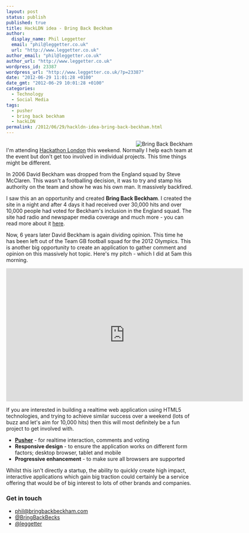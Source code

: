 ```yaml
---
layout: post
status: publish
published: true
title: HackLDN idea - Bring Back Beckham
author:
  display_name: Phil Leggetter
  email: "phil@leggetter.co.uk"
  url: "http://www.leggetter.co.uk"
author_email: "phil@leggetter.co.uk"
author_url: "http://www.leggetter.co.uk"
wordpress_id: 23387
wordpress_url: "http://www.leggetter.co.uk/?p=23387"
date: "2012-06-29 11:01:28 +0100"
date_gmt: "2012-06-29 10:01:28 +0100"
categories:
  - Technology
  - Social Media
tags:
  - pusher
  - bring back beckham
  - hackLDN
permalink: /2012/06/29/hackldn-idea-bring-back-beckham.html
---
```


<p><img src="http://bringbackbeckham.com/img/bringbackbeckham_vote_150x144.jpg" align="right" title="Bring Back Beckham" /><br />
I'm attending <a href="http://hackathonlondon.com/">Hackathon London</a> this weekend. Normally I help each team at the event but don't get too involved in individual projects. This time things might be different.</p>
<p>In 2006 David Beckham was dropped from the England squad by Steve McClaren. This wasn't a footballing decision, it was to try and stamp his authority on the team and show he was his own man. It massively backfired.</p>
<p>I saw this an an opportunity and created <strong>Bring Back Beckham</strong>. I created the site in a night and after 4 days it had received over 30,000 hits and over 10,000 people had voted for Beckham's inclusion in the England squad. The site had radio and newspaper media coverage and much more - you can read more about it <a href="/2007/03/09/bring-back-beckham.html">here</a>.</p>
<p>Now, 6 years later David Beckham is again dividing opinion. This time he has been left out of the Team GB football squad for the 2012 Olympics. This is another big opportunity to create an application to gather comment and opinion on this massively hot topic. Here's my pitch - which I did at 5am this morning.</p>
<p><iframe width="640" height="360" src="http://www.youtube.com/embed/ThJhV9CZAhs" frameborder="0" allowfullscreen></iframe></p>
<p>If you are interested in building a realtime web application using HTML5 technologies, and trying to achieve similar success over a weekend (lots of buzz and let's aim for 10,000 hits) then this will most definitely be a fun project to get involved with.</p>
<ul>
<li><strong><a href="http://pusher.com">Pusher</a></strong> - for realtime interaction, comments and voting</li>
<li><strong>Responsive design</strong> - to ensure the application works on different form factors; desktop browser, tablet and mobile</li>
<li><strong>Progressive enhancement</strong> - to make sure all browsers are supported</li>
</ul>
<p>Whilst this isn't directly a startup, the ability to quickly create high impact, interactive applications which gain big traction could certainly be a service offering that would be of big interest to lots of other brands and companies.</p>
<h3>Get in touch</h3>
<ul>
<li><a href="mailto:phil@bringbackbeckham.com">phil@bringbackbeckham.com</a></li>
<li><a href="http://twitter.com/bringbackbecks">@BringBackBecks</a></li>
<li><a href="http://twitter.com/leggetter">@leggetter</a></li>
</ul>
